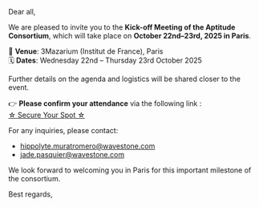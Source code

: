 <!-- var(subject)="[Aptitude] Invitation – Aptitude Consortium Kick-off Meeting | 22–23 October 2025, Paris" -->
<!-- var(summary)="Consortium Aptitude Kick-off" -->
<!-- var(role)="Coordinator" -->
<br/>
<br/>
<br/>
Dear all,  

We are pleased to invite you to the **Kick-off Meeting of the Aptitude Consortium**, which will take place on **October 22nd–23rd, 2025 in Paris**.  

📍 **Venue**: 3Mazarium (Institut de France), Paris  
🗓 **Dates**: Wednesday 22nd – Thursday 23rd October 2025  

Further details on the agenda and logistics will be shared closer to the event.  

👉 **Please confirm your attendance** via the following link :  
[<!-- link-model=button --><!-- color=#313178 --> ☆ Secure Your Spot ☆ ](https://lu.ma/tgks1886)

For any inquiries, please contact:  
- hippolyte.muratromero@wavestone.com  
- jade.pasquier@wavestone.com  

We look forward to welcoming you in Paris for this important milestone of the consortium.  

Best regards,  
<br/>